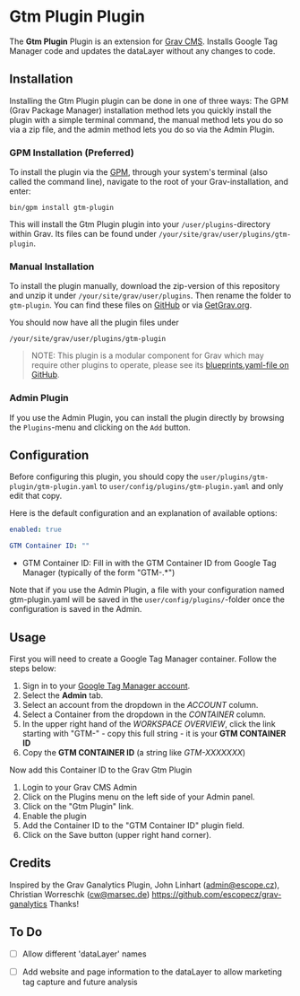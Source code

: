 # Gtm Plugin Plugin

The **Gtm Plugin** Plugin is an extension for [Grav CMS](https://github.com/getgrav/grav). Installs Google Tag Manager code and updates the dataLayer without any changes to code.

## Installation

Installing the Gtm Plugin plugin can be done in one of three ways: The GPM (Grav Package Manager) installation method lets you quickly install the plugin with a simple terminal command, the manual method lets you do so via a zip file, and the admin method lets you do so via the Admin Plugin.

### GPM Installation (Preferred)

To install the plugin via the [GPM](https://learn.getgrav.org/cli-console/grav-cli-gpm), through your system's terminal (also called the command line), navigate to the root of your Grav-installation, and enter:

    bin/gpm install gtm-plugin

This will install the Gtm Plugin plugin into your `/user/plugins`-directory within Grav. Its files can be found under `/your/site/grav/user/plugins/gtm-plugin`.

### Manual Installation

To install the plugin manually, download the zip-version of this repository and unzip it under `/your/site/grav/user/plugins`. Then rename the folder to `gtm-plugin`. You can find these files on [GitHub](https://github.com/jaymurphy1997/grav-plugin-gtm-plugin) or via [GetGrav.org](https://getgrav.org/downloads/plugins).

You should now have all the plugin files under

    /your/site/grav/user/plugins/gtm-plugin
	
> NOTE: This plugin is a modular component for Grav which may require other plugins to operate, please see its [blueprints.yaml-file on GitHub](https://github.com/jaymurphy1997/grav-plugin-gtm-plugin/blob/main/blueprints.yaml).

### Admin Plugin

If you use the Admin Plugin, you can install the plugin directly by browsing the `Plugins`-menu and clicking on the `Add` button.

## Configuration

Before configuring this plugin, you should copy the `user/plugins/gtm-plugin/gtm-plugin.yaml` to `user/config/plugins/gtm-plugin.yaml` and only edit that copy.

Here is the default configuration and an explanation of available options:

```yaml
enabled: true
```

```yaml
GTM Container ID: ""
```

* GTM Container ID: Fill in with the GTM Container ID from Google Tag Manager (typically of the form "GTM-.*")

Note that if you use the Admin Plugin, a file with your configuration named gtm-plugin.yaml will be saved in the `user/config/plugins/`-folder once the configuration is saved in the Admin.

## Usage
First you will need to create a Google Tag Manager container.  Follow the steps below:
1. Sign in to your [Google Tag Manager account](https://analytics.google.com/).
2. Select the **Admin** tab.
3. Select an account from the dropdown in the _ACCOUNT_ column.
4. Select a Container from the dropdown in the _CONTAINER_ column.
5. In the upper right hand of the _WORKSPACE_ _OVERVIEW_, click the link starting with "GTM-" - copy this full string - it is your **GTM CONTAINER ID** 
6. Copy the **GTM CONTAINER ID** (a string like _GTM-XXXXXXX_)

Now add this Container ID to the Grav Gtm Plugin

1. Login to your Grav CMS Admin
2. Click on the Plugins menu on the left side of your Admin panel.
3. Click on the "Gtm Plugin" link.
4. Enable the plugin
5. Add the Container ID to the "GTM Container ID" plugin field.
6. Click on the Save button (upper right hand corner).

## Credits

Inspired by the Grav Ganalytics Plugin, John Linhart (admin@escope.cz), Christian Worreschk (cw@marsec.de)
https://github.com/escopecz/grav-ganalytics Thanks!

## To Do

- [ ] Allow different 'dataLayer' names
- [ ] Add website and page information to the dataLayer to allow marketing tag capture and future analysis

